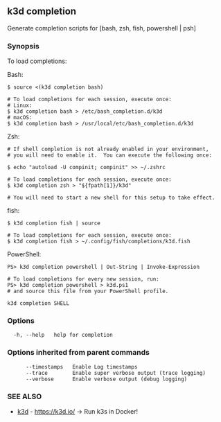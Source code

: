 ## k3d completion

Generate completion scripts for [bash, zsh, fish, powershell | psh]

### Synopsis

To load completions:

Bash:

	$ source <(k3d completion bash)

	# To load completions for each session, execute once:
	# Linux:
	$ k3d completion bash > /etc/bash_completion.d/k3d
	# macOS:
	$ k3d completion bash > /usr/local/etc/bash_completion.d/k3d

Zsh:

	# If shell completion is not already enabled in your environment,
	# you will need to enable it.  You can execute the following once:

	$ echo "autoload -U compinit; compinit" >> ~/.zshrc

	# To load completions for each session, execute once:
	$ k3d completion zsh > "${fpath[1]}/k3d"

	# You will need to start a new shell for this setup to take effect.

fish:

	$ k3d completion fish | source

	# To load completions for each session, execute once:
	$ k3d completion fish > ~/.config/fish/completions/k3d.fish

PowerShell:

	PS> k3d completion powershell | Out-String | Invoke-Expression

	# To load completions for every new session, run:
	PS> k3d completion powershell > k3d.ps1
	# and source this file from your PowerShell profile.


```
k3d completion SHELL
```

### Options

```
  -h, --help   help for completion
```

### Options inherited from parent commands

```
      --timestamps   Enable Log timestamps
      --trace        Enable super verbose output (trace logging)
      --verbose      Enable verbose output (debug logging)
```

### SEE ALSO

* [k3d](k3d.md)	 - https://k3d.io/ -> Run k3s in Docker!

